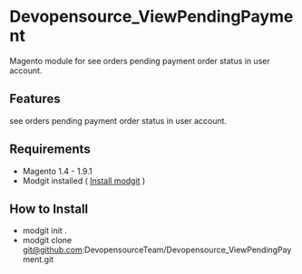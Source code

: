 # Devopensource_ViewPendingPayment
Magento module for see orders pending payment order status in user account.

## Features
see orders pending payment order status in user account.

## Requirements
* Magento 1.4 - 1.9.1
* Modgit installed ( [Install modgit](https://github.com/jreinke/modgit "Install modgit")  ) 

## How to Install
* modgit init .
* modgit clone git@github.com:DevopensourceTeam/Devopensource_ViewPendingPayment.git